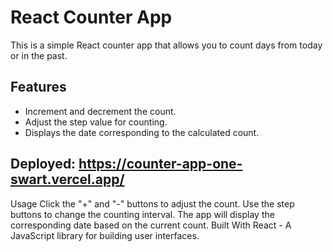 # React Counter App

This is a simple React counter app that allows you to count days from today or in the past.

## Features

- Increment and decrement the count.
- Adjust the step value for counting.
- Displays the date corresponding to the calculated count.

## Deployed: https://counter-app-one-swart.vercel.app/

Usage
Click the "+" and "-" buttons to adjust the count.
Use the step buttons to change the counting interval.
The app will display the corresponding date based on the current count.
Built With
React - A JavaScript library for building user interfaces.

